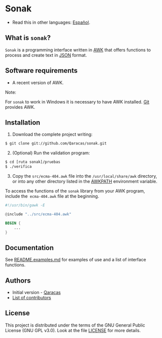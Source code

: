 # Sonak

* Read this in other languages: [Español](LEEME.md).

## What is `sonak`?

`Sonak` is a programming interface written in [AWK](https://www.gnu.org/software/gawk/manual/gawk.html) that offers functions to process and create text in [JSON](https://json.org/index.html) format.

## Software requirements

* A recent version of AWK.

Note:

For `sonak` to work in Windows it is necessary to have AWK installed. [Git](https://git-scm.com/download/win) provides AWK.

## Installation

1. Download the complete project writing:

```bash
$ git clone git://github.com/Qaracas/sonak.git
```

2. (Optional) Run the validation program:

```bash
$ cd [ruta sonak]/pruebas
$ ./verifica
```

3. Copy the `src/ecma-404.awk` file into the `/usr/local/share/awk` directory, or into any other directory listed in the [AWKPATH](https://www.gnu.org/software/gawk/manual/gawk.html#AWKPATH-Variable) environment variable.

To access the functions of the `sonak` library from your AWK program, include the` ecma-404.awk` file at the beginning.

```awk
#!/usr/bin/gawk -E

@include "../src/ecma-404.awk"

BEGIN {
    ...
}
```

## Documentation

See [README.examples.md](README.examples.md) for examples of use and a list of interface functions.

## Authors

* Initial version - [Qaracas](https://github.com/Qaracas)
* [List of contributors](https://github.com/Qaracas/sonak/contributors)

## License

This project is distributed under the terms of the GNU General Public License (GNU GPL v3.0). Look at the file [LICENSE](LICENSE) for more details.

